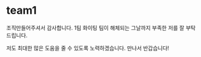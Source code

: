 # team1
조직만들어주셔서 감사합니다. 1팀 화이팅
팀이 해체되는 그날까지 부족한 저를 잘 부탁드립니다.

저도 최대한 많은 도움을 줄 수 있도록 노력하겠습니다. 만나서 반갑습니다! 
